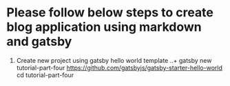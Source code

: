 # Please follow below steps to create blog application using markdown and gatsby

1. Create new project using gatsby hello world template 
 ..+ gatsby new tutorial-part-four https://github.com/gatsbyjs/gatsby-starter-hello-world
cd tutorial-part-four
